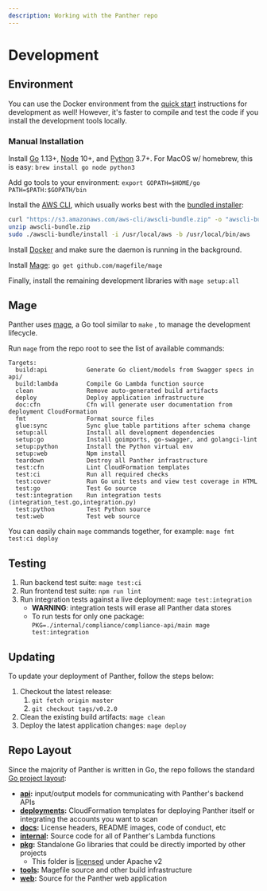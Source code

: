 ```yaml
---
description: Working with the Panther repo
---
```


# Development

## Environment

You can use the Docker environment from the [quick start](quick-start.md#deployment) instructions for development as well! However, it's faster to compile and test the code if you install the development tools locally.

### Manual Installation

Install [Go](https://golang.org/doc/install#install) 1.13+, [Node](https://nodejs.org/en/download/) 10+, and [Python](https://www.python.org/downloads/) 3.7+. For MacOS w/ homebrew, this is easy: `brew install go node python3`

Add go tools to your environment: `export GOPATH=$HOME/go PATH=$PATH:$GOPATH/bin`

Install the [AWS CLI](https://docs.aws.amazon.com/cli/latest/userguide/install-cliv1.html), which usually works best with the [bundled installer](https://docs.aws.amazon.com/cli/latest/userguide/install-bundle.html):

```bash
curl "https://s3.amazonaws.com/aws-cli/awscli-bundle.zip" -o "awscli-bundle.zip"
unzip awscli-bundle.zip
sudo ./awscli-bundle/install -i /usr/local/aws -b /usr/local/bin/aws
```

Install [Docker](https://docs.docker.com/install/) and make sure the daemon is running in the background.

Install [Mage](https://magefile.org/#installation): `go get github.com/magefile/mage`

Finally, install the remaining development libraries with `mage setup:all`

## Mage

Panther uses [mage](https://magefile.org/), a Go tool similar to `make` , to manage the development lifecycle.

Run `mage` from the repo root to see the list of available commands:

```text
Targets:
  build:api           Generate Go client/models from Swagger specs in api/
  build:lambda        Compile Go Lambda function source
  clean               Remove auto-generated build artifacts
  deploy              Deploy application infrastructure
  doc:cfn             Cfn will generate user documentation from deployment CloudFormation
  fmt                 Format source files
  glue:sync           Sync glue table partitions after schema change
  setup:all           Install all development dependencies
  setup:go            Install goimports, go-swagger, and golangci-lint
  setup:python        Install the Python virtual env
  setup:web           Npm install
  teardown            Destroy all Panther infrastructure
  test:cfn            Lint CloudFormation templates
  test:ci             Run all required checks
  test:cover          Run Go unit tests and view test coverage in HTML
  test:go             Test Go source
  test:integration    Run integration tests (integration_test.go,integration.py)
  test:python         Test Python source
  test:web            Test web source
```

You can easily chain `mage` commands together, for example: `mage fmt test:ci deploy`

## Testing

1. Run backend test suite: `mage test:ci`
2. Run frontend test suite: `npm run lint`
3. Run integration tests against a live deployment: `mage test:integration`
   - **WARNING**: integration tests will erase all Panther data stores
   - To run tests for only one package: `PKG=./internal/compliance/compliance-api/main mage test:integration`

## Updating

To update your deployment of Panther, follow the steps below:

1. Checkout the latest release:
   1. `git fetch origin master`
   2. `git checkout tags/v0.2.0`
2. Clean the existing build artifacts: `mage clean`
3. Deploy the latest application changes: `mage deploy`

## Repo Layout

Since the majority of Panther is written in Go, the repo follows the standard [Go project layout](https://github.com/golang-standards/project-layout):

- [**api**](https://github.com/panther-labs/panther/tree/master/api)**:** input/output models for communicating with Panther's backend APIs
- [**deployments**](https://github.com/panther-labs/panther/tree/master/deployments)**:** CloudFormation templates for deploying Panther itself or integrating the accounts you want to scan
- [**docs**](https://github.com/panther-labs/panther/tree/master/docs)**:** License headers, README images, code of conduct, etc
- [**internal**](https://github.com/panther-labs/panther/tree/master/internal)**:** Source code for all of Panther's Lambda functions
- [**pkg**](https://github.com/panther-labs/panther/tree/master/pkg)**:** Standalone Go libraries that could be directly imported by other projects
  - This folder is [licensed](https://github.com/panther-labs/panther/blob/master/LICENSE) under Apache v2
- [**tools**](https://github.com/panther-labs/panther/tree/master/tools)**:** Magefile source and other build infrastructure
- [**web**](https://github.com/panther-labs/panther/tree/master/web)**:** Source for the Panther web application

